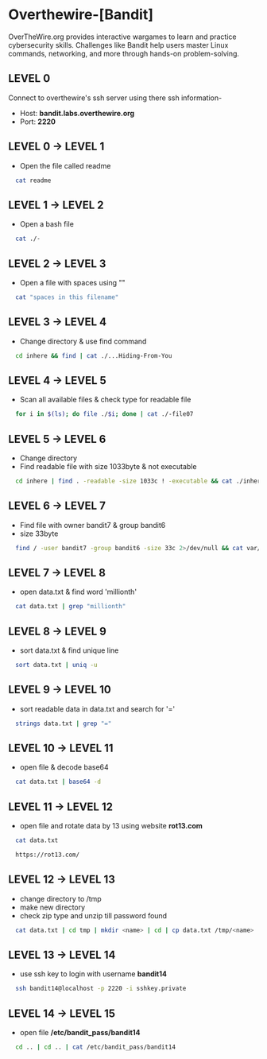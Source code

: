 # Overthewire-[Bandit]
OverTheWire.org provides interactive wargames to learn and practice cybersecurity skills. Challenges like Bandit help users master Linux commands, networking, and more through hands-on problem-solving.


## LEVEL 0

Connect to overthewire's ssh server using there ssh information-
- Host: **bandit.labs.overthewire.org**
- Port: **2220**

## LEVEL 0 -> LEVEL 1

- Open the file called readme

```bash
  cat readme
```

## LEVEL 1 -> LEVEL 2

- Open a bash file

```bash
  cat ./-
```

## LEVEL 2 -> LEVEL 3

- Open a file with spaces using ""

```bash
  cat "spaces in this filename"
```

## LEVEL 3 -> LEVEL 4

- Change directory & use find command

```bash
  cd inhere && find | cat ./...Hiding-From-You
```

## LEVEL 4 -> LEVEL 5

- Scan all available files & check type for readable file
 
```bash
  for i in $(ls); do file ./$i; done | cat ./-file07
```

## LEVEL 5 -> LEVEL 6

- Change directory 
- Find readable file with size 1033byte & not executable 

```bash
  cd inhere | find . -readable -size 1033c ! -executable && cat ./inhere/maybehere07/.file2
```

## LEVEL 6 -> LEVEL 7

- Find file with owner bandit7 & group bandit6
- size 33byte

```bash
  find / -user bandit7 -group bandit6 -size 33c 2>/dev/null && cat var/lib/dpkg/info/bandit7.password
```

## LEVEL 7 -> LEVEL 8

- open data.txt & find word 'millionth'

```bash
  cat data.txt | grep "millionth"
````

## LEVEL 8 -> LEVEL 9

- sort data.txt & find unique line

```bash
  sort data.txt | uniq -u
```

## LEVEL 9 -> LEVEL 10

- sort readable data in data.txt and search for '='

```bash
  strings data.txt | grep "="
```

## LEVEL 10 -> LEVEL 11

- open file & decode base64

```bash
  cat data.txt | base64 -d
```

## LEVEL 11 -> LEVEL 12

- open file and rotate data by 13 using website **rot13.com**

```bash
  cat data.txt
```
```bash
  https://rot13.com/
```

## LEVEL 12 -> LEVEL 13

- change directory to /tmp
- make new directory
- check zip type and unzip till password found

```bash
  cat data.txt | cd tmp | mkdir <name> | cd | cp data.txt /tmp/<name> | cd /tmp/<name> | ls | cat data.txt | xxd -r > <name> | file <name> | mv <name> <name>.gz | gzip -d <name>.gz | mv <name> <name>.bz2 | bzip2 -d <name>.bz2 | mv <name> <name>.gz | gzip -d <name>.gz |  tar -xvf <name> | tar -xvf data5.bin | mv data6.bin data6.bin.bz2 | bzip2 -d data6.bin.bz2 | tar -xvf data6.bin | mv data8.bin data8.bin.gz | gzip -d data8.bin.gz | cat data8.bin
```

## LEVEL 13 -> LEVEL 14

- use ssh key to login with username **bandit14**

```bash
  ssh bandit14@localhost -p 2220 -i sshkey.private
```

## LEVEL 14 -> LEVEL 15

- open file **/etc/bandit_pass/bandit14**

```bash
  cd .. | cd .. | cat /etc/bandit_pass/bandit14
```
